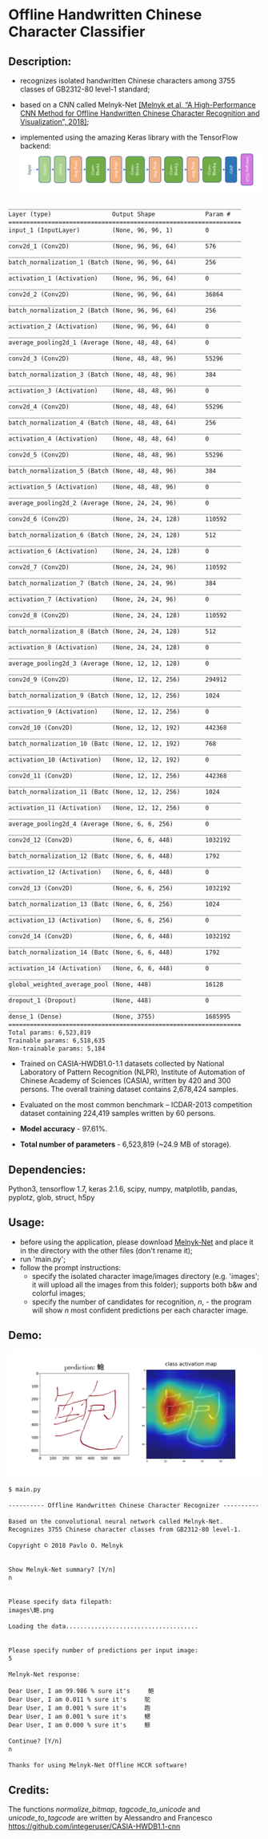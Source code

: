 ﻿# Offline Handwritten Chinese Character Classifier
## Description:

- recognizes isolated handwritten Chinese characters among 3755 classes of GB2312-80 level-1 standard;

- based on a CNN called Melnyk-Net [[Melnyk et al, “A High-Performance CNN Method for Offline Handwritten Chinese Character Recognition and Visualization”, 2018]](https://arxiv.org/abs/1812.11489);

- implemented using the amazing Keras library with the TensorFlow backend: 
![Architecture](architecture.png)

```
_________________________________________________________________
Layer (type)                 Output Shape              Param #
=================================================================
input_1 (InputLayer)         (None, 96, 96, 1)         0
_________________________________________________________________
conv2d_1 (Conv2D)            (None, 96, 96, 64)        576
_________________________________________________________________
batch_normalization_1 (Batch (None, 96, 96, 64)        256
_________________________________________________________________
activation_1 (Activation)    (None, 96, 96, 64)        0
_________________________________________________________________
conv2d_2 (Conv2D)            (None, 96, 96, 64)        36864
_________________________________________________________________
batch_normalization_2 (Batch (None, 96, 96, 64)        256
_________________________________________________________________
activation_2 (Activation)    (None, 96, 96, 64)        0
_________________________________________________________________
average_pooling2d_1 (Average (None, 48, 48, 64)        0
_________________________________________________________________
conv2d_3 (Conv2D)            (None, 48, 48, 96)        55296
_________________________________________________________________
batch_normalization_3 (Batch (None, 48, 48, 96)        384
_________________________________________________________________
activation_3 (Activation)    (None, 48, 48, 96)        0
_________________________________________________________________
conv2d_4 (Conv2D)            (None, 48, 48, 64)        55296
_________________________________________________________________
batch_normalization_4 (Batch (None, 48, 48, 64)        256
_________________________________________________________________
activation_4 (Activation)    (None, 48, 48, 64)        0
_________________________________________________________________
conv2d_5 (Conv2D)            (None, 48, 48, 96)        55296
_________________________________________________________________
batch_normalization_5 (Batch (None, 48, 48, 96)        384
_________________________________________________________________
activation_5 (Activation)    (None, 48, 48, 96)        0
_________________________________________________________________
average_pooling2d_2 (Average (None, 24, 24, 96)        0
_________________________________________________________________
conv2d_6 (Conv2D)            (None, 24, 24, 128)       110592
_________________________________________________________________
batch_normalization_6 (Batch (None, 24, 24, 128)       512
_________________________________________________________________
activation_6 (Activation)    (None, 24, 24, 128)       0
_________________________________________________________________
conv2d_7 (Conv2D)            (None, 24, 24, 96)        110592
_________________________________________________________________
batch_normalization_7 (Batch (None, 24, 24, 96)        384
_________________________________________________________________
activation_7 (Activation)    (None, 24, 24, 96)        0
_________________________________________________________________
conv2d_8 (Conv2D)            (None, 24, 24, 128)       110592
_________________________________________________________________
batch_normalization_8 (Batch (None, 24, 24, 128)       512
_________________________________________________________________
activation_8 (Activation)    (None, 24, 24, 128)       0
_________________________________________________________________
average_pooling2d_3 (Average (None, 12, 12, 128)       0
_________________________________________________________________
conv2d_9 (Conv2D)            (None, 12, 12, 256)       294912
_________________________________________________________________
batch_normalization_9 (Batch (None, 12, 12, 256)       1024
_________________________________________________________________
activation_9 (Activation)    (None, 12, 12, 256)       0
_________________________________________________________________
conv2d_10 (Conv2D)           (None, 12, 12, 192)       442368
_________________________________________________________________
batch_normalization_10 (Batc (None, 12, 12, 192)       768
_________________________________________________________________
activation_10 (Activation)   (None, 12, 12, 192)       0
_________________________________________________________________
conv2d_11 (Conv2D)           (None, 12, 12, 256)       442368
_________________________________________________________________
batch_normalization_11 (Batc (None, 12, 12, 256)       1024
_________________________________________________________________
activation_11 (Activation)   (None, 12, 12, 256)       0
_________________________________________________________________
average_pooling2d_4 (Average (None, 6, 6, 256)         0
_________________________________________________________________
conv2d_12 (Conv2D)           (None, 6, 6, 448)         1032192
_________________________________________________________________
batch_normalization_12 (Batc (None, 6, 6, 448)         1792
_________________________________________________________________
activation_12 (Activation)   (None, 6, 6, 448)         0
_________________________________________________________________
conv2d_13 (Conv2D)           (None, 6, 6, 256)         1032192
_________________________________________________________________
batch_normalization_13 (Batc (None, 6, 6, 256)         1024
_________________________________________________________________
activation_13 (Activation)   (None, 6, 6, 256)         0
_________________________________________________________________
conv2d_14 (Conv2D)           (None, 6, 6, 448)         1032192
_________________________________________________________________
batch_normalization_14 (Batc (None, 6, 6, 448)         1792
_________________________________________________________________
activation_14 (Activation)   (None, 6, 6, 448)         0
_________________________________________________________________
global_weighted_average_pool (None, 448)               16128
_________________________________________________________________
dropout_1 (Dropout)          (None, 448)               0
_________________________________________________________________
dense_1 (Dense)              (None, 3755)              1685995
=================================================================
Total params: 6,523,819
Trainable params: 6,518,635
Non-trainable params: 5,184
```


- Trained on CASIA-HWDB1.0-1.1 datasets collected by National Laboratory of Pattern Recognition (NLPR), Institute of Automation of Chinese Academy of Sciences (CASIA), written by 420 and 300 persons. The overall training dataset contains 2,678,424 samples.

- Evaluated on the most common benchmark – ICDAR-2013 competition dataset containing 224,419 samples written by 60 persons.

- **Model accuracy** - 97.61%.

- **Total number of parameters** - 6,523,819 (~24.9 MB of storage).

## Dependencies:
Python3, tensorflow 1.7, keras 2.1.6, scipy, numpy, matplotlib, pandas, pyplotz, glob, struct, h5py

## Usage:
 - before using the application, please download [Melnyk-Net](https://drive.google.com/open?id=1s8PQo7CKpOGdo-eXwtYeweY8-yjs7RYp) and place it in the directory with the other files (don't rename it);
 - run 'main.py';
 - follow the prompt instructions:
    - specify the isolated character image/images directory (e.g. 'images'; it will upload all the images from this folder);
       supports both b&w and colorful images;
    - specify the number of candidates for recognition, *n*, - the program will show *n* most confident predictions per each character image.
    

## Demo:
![Demo](demo.png)

```
$ main.py

---------- Offline Handwritten Chinese Character Recognizer ----------

Based on the convolutional neural network called Melnyk-Net.
Recognizes 3755 Chinese character classes from GB2312-80 level-1.

Copyright © 2018 Pavlo O. Melnyk


Show Melnyk-Net summary? [Y/n]
n


Please specify data filepath:
images\鲍.png

Loading the data.....................................


Please specify number of predictions per input image:
5

Melnyk-Net response:

Dear User, I am 99.986 % sure it's     鲍
Dear User, I am 0.011 % sure it's     鸵
Dear User, I am 0.001 % sure it's     跑
Dear User, I am 0.001 % sure it's     鳃
Dear User, I am 0.000 % sure it's     鲸

Continue? [Y/n]
n

Thanks for using Melnyk-Net Offline HCCR software!
```

## Credits:
The functions *normalize_bitmap*, *tagcode_to_unicode* and *unicode_to_tagcode*
are written by Alessandro and Francesco https://github.com/integeruser/CASIA-HWDB1.1-cnn
